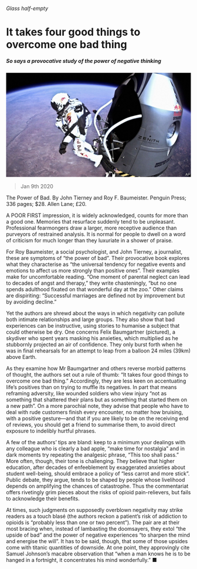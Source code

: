 ###### Glass half-empty

# It takes four good things to overcome one bad thing 

##### So says a provocative study of the power of negative thinking 

![image](images/20200111_BKP503.jpg) 

> Jan 9th 2020 

The Power of Bad. By John Tierney and Roy F. Baumeister. Penguin Press; 336 pages; $28. Allen Lane; £20.

A POOR FIRST impression, it is widely acknowledged, counts for more than a good one. Memories that resurface suddenly tend to be unpleasant. Professional fearmongers draw a larger, more receptive audience than purveyors of restrained analysis. It is normal for people to dwell on a word of criticism for much longer than they luxuriate in a shower of praise.


For Roy Baumeister, a social psychologist, and John Tierney, a journalist, these are symptoms of “the power of bad”. Their provocative book explores what they characterise as “the universal tendency for negative events and emotions to affect us more strongly than positive ones”. Their examples make for uncomfortable reading. “One moment of parental neglect can lead to decades of angst and therapy,” they write chasteningly, “but no one spends adulthood fixated on that wonderful day at the zoo.” Other claims are dispiriting: “Successful marriages are defined not by improvement but by avoiding decline.”

Yet the authors are shrewd about the ways in which negativity can pollute both intimate relationships and large groups. They also show that bad experiences can be instructive, using stories to humanise a subject that could otherwise be dry. One concerns Felix Baumgartner (pictured), a skydiver who spent years masking his anxieties, which multiplied as he stubbornly projected an air of confidence. They only burst forth when he was in final rehearsals for an attempt to leap from a balloon 24 miles (39km) above Earth.

As they examine how Mr Baumgartner and others reverse morbid patterns of thought, the authors set out a rule of thumb: “It takes four good things to overcome one bad thing.” Accordingly, they are less keen on accentuating life’s positives than on trying to muffle its negatives. In part that means reframing adversity, like wounded soldiers who view injury “not as something that shattered their plans but as something that started them on a new path”. On a more parochial note, they advise that people who have to deal with rude customers finish every encounter, no matter how bruising, with a positive gesture—and that if you are likely to be on the receiving end of reviews, you should get a friend to summarise them, to avoid direct exposure to indelibly hurtful phrases.

A few of the authors’ tips are bland: keep to a minimum your dealings with any colleague who is clearly a bad apple, “make time for nostalgia” and in dark moments try repeating the analgesic phrase, “This too shall pass.” More often, though, their tone is challenging. They believe that higher education, after decades of enfeeblement by exaggerated anxieties about student well-being, should embrace a policy of “less carrot and more stick”. Public debate, they argue, tends to be shaped by people whose livelihood depends on amplifying the chances of catastrophe. Thus the commentariat offers rivetingly grim pieces about the risks of opioid pain-relievers, but fails to acknowledge their benefits.

At times, such judgments on supposedly overblown negativity may strike readers as a touch blasé (the authors reckon a patient’s risk of addiction to opioids is “probably less than one or two percent”). The pair are at their most bracing when, instead of lambasting the doomsayers, they extol “the upside of bad” and the power of negative experiences “to sharpen the mind and energise the will”. It has to be said, though, that some of those upsides come with titanic quantities of downside. At one point, they approvingly cite Samuel Johnson’s macabre observation that “when a man knows he is to be hanged in a fortnight, it concentrates his mind wonderfully.” ■

